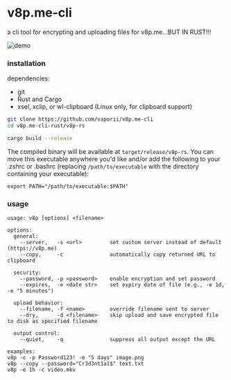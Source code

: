 # v8p.me-cli

a cli tool for encrypting and uploading files for v8p.me...BUT IN RUST!!!

![demo](https://github.com/user-attachments/assets/dda4d2a2-5ac3-4586-ae47-757c1daee107)

### installation

dependencies:

- git
- Rust and Cargo
- xsel, xclip, or wl-clipboard (Linux only, for clipboard support)

```bash
git clone https://github.com/vaporii/v8p.me-cli
cd v8p.me-cli-rust/v8p-rs

cargo build --release
```

The compiled binary will be available at `target/release/v8p-rs`. You can move this executable anywhere you'd like and/or add the following to your .zshrc or .bashrc (replacing `/path/to/executable` with the directory containing your executable):

`export PATH="/path/to/executable:$PATH"`

### usage

```
usage: v8p [options] <filename>

options:
  general:
    --server,   -s <url>         set custom server instead of default (https://v8p.me)
    --copy,     -c               automatically copy returned URL to clipboard

  security:
    --password, -p <password>    enable encryption and set password
    --expires,  -e <date str>    set expiry date of file (e.g., -e 1d, -e "5 minutes")

  upload behavior:
    --filename, -f <name>        override filename sent to server
    --dry,      -d <filename>    skip upload and save encrypted file to disk as specified filename

  output control:
    --quiet,    -q               suppress all output except the URL

examples:
v8p -c -p Password123! -e "5 days" image.png
v8p --copy --password="Cr3d3nt1a1$" text.txt
v8p -e 1h -c video.mkv
```
